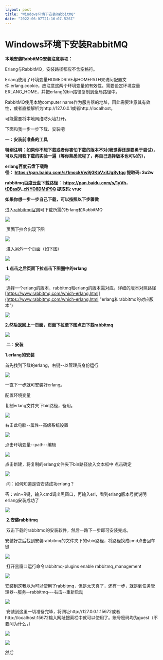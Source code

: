 ```yaml
---
layout: post
title: "Windows环境下安装RabbitMQ"
date: "2022-06-07T21:16:07.526Z"
---
```

Windows环境下安装RabbitMQ
====================

**本地安装RabbitMQ安装注意事项：**

Erlang与RabbitMQ，安装路径都应不含空格符。

Erlang使用了环境变量HOMEDRIVE与HOMEPATH来访问配置文件.erlang.cookie，应注意这两个环境变量的有效性。需要设定环境变量ERLANG\_HOME，并把erlang的bin路径复制到全局路径中。

RabbitMQ使用本地computer name作为服务器的地址，因此需要注意其有效性，或者直接解析为http://127.0.0.1或者http://localhost。

可能需要将本地网络防火墙打开。

下面和我一步一步下载、安装吧

**一：安装前准备的工具**

**特别注明：如果你不想下载或者你害怕下载的版本不对(我觉得还是要勇于尝试)，可以先用我下载的实验一遍（等你熟悉流程了，再自己选择版本也可以的），**

**erlang百度云盘下载路径： https://pan.baidu.com/s/1mockVw9jGKbVxifJg8ytqg 提取码: 3u2w**

**rabbitmq百度云盘下载路径： https://pan.baidu.com/s/1yVh-tDEasB\_cNYO8DMtP9Q 提取码: vruc**

**如果你想一步一步自己下载，可以按照以下步骤做**

进入[rabbitmq官网](https://www.rabbitmq.com/ "rabbitmq官网")可下载所需的Erlang和RabbitMQ

![](https://img2022.cnblogs.com/blog/2697105/202206/2697105-20220607141744228-170137253.png)

 页面下拉会出现下图

![](https://img2022.cnblogs.com/blog/2697105/202206/2697105-20220607141850760-728677351.png)

 进入另外一个页面（如下图）

![](https://img2022.cnblogs.com/blog/2697105/202206/2697105-20220607141935390-1083277080.png)

 **1.点击之后页面下拉点击下图圈中的erlang**

![](https://img2022.cnblogs.com/blog/2697105/202206/2697105-20220607142109817-1760366476.png)

 选择一个erlang的版本，rabbitmq和erlang的版本需对应。详细的版本对照路径[https://www.rabbitmq.com/which-erlang.html](https://www.rabbitmq.com/which-erlang.html "erlang和rabbitmq的对应版本")

![](https://img2022.cnblogs.com/blog/2697105/202206/2697105-20220607142202820-1946112465.png)

**2.然后返回上一页面，页面下拉至下图点击下载rabbitmq**

![](https://img2022.cnblogs.com/blog/2697105/202206/2697105-20220607142543531-1268510194.png)

 **二：安装**

**1.erlang的安装**

首先找到下载的erlang，右键--以管理员身份运行

![](https://img2022.cnblogs.com/blog/2697105/202206/2697105-20220607144049110-1265479399.png)

一直下一步就可安装好erlang。

配置环境变量

复制erlang文件夹下bin路径，备用。

![](https://img2022.cnblogs.com/blog/2697105/202206/2697105-20220607144922877-573136450.png)

右击此电脑--属性--高级系统设置

![](https://img2022.cnblogs.com/blog/2697105/202206/2697105-20220607144435380-1316543524.png)

点击环境变量--path--编辑

![](https://img2022.cnblogs.com/blog/2697105/202206/2697105-20220607144658486-1904040093.png)

点击新建，将复制的erlang文件夹下bin路径放入文本框中 点击确定

![](https://img2022.cnblogs.com/blog/2697105/202206/2697105-20220607144749895-1684234306.png)

 问：如何知道是否安装成功erlang？

答：win+R键，输入cmd调出黑窗口，再输入erl，看到erlang版本号就说明erlang安装成功了

![](https://img2022.cnblogs.com/blog/2697105/202206/2697105-20220607150135297-581761853.png)

 **2.安装rabbitmq**

 双击下载的rabbitmq的安装软件，然后一路下一步即可安装完成。

安装好之后找到安装rabbitmq的文件夹下的sbin路径，将路径换成cmd点击回车键

![](https://img2022.cnblogs.com/blog/2697105/202206/2697105-20220607145633888-670596086.png)

 打开黑窗口运行命令rabbitmq-plugins enable rabbitmq\_management

![](https://img2022.cnblogs.com/blog/2697105/202206/2697105-20220607145905634-559872774.png)

安装到这我以为可以使用了rabbitmq，但是太天真了，还有一步，就是到任务管理器--服务--rabbitmq---右击--重新启动

![](https://img2022.cnblogs.com/blog/2697105/202206/2697105-20220607150549279-1165712097.png)

 安装到这里一切准备完毕，将网址http://127.0.0.1:15672或者http://localhost:15672输入网址搜索栏中就可以使用了。账号密码均为guest（不要问为什么，）

![](https://img2022.cnblogs.com/blog/2697105/202206/2697105-20220607150840047-1110214595.png)

![](https://img2022.cnblogs.com/blog/2697105/202206/2697105-20220607150745659-137285341.png)

然后
